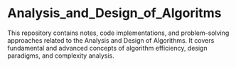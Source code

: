 # Analysis_and_Design_of_Algoritms
This repository contains notes, code implementations, and problem-solving approaches related to the Analysis and Design of Algorithms. It covers fundamental and advanced concepts of algorithm efficiency, design paradigms, and complexity analysis.

